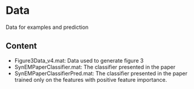 # Data

Data for examples and prediction

## Content

* Figure3Data_v4.mat: Data used to generate figure 3
* SynEMPaperClassifier.mat: The classifier presented in the paper
* SynEMPaperClassifierPred.mat: The classifier presented in the paper
trained only on the features with positive feature importance.